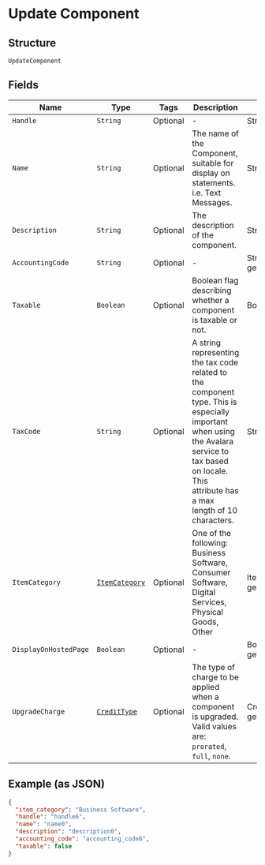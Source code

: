 
# Update Component

## Structure

`UpdateComponent`

## Fields

| Name | Type | Tags | Description | Getter | Setter |
|  --- | --- | --- | --- | --- | --- |
| `Handle` | `String` | Optional | - | String getHandle() | setHandle(String handle) |
| `Name` | `String` | Optional | The name of the Component, suitable for display on statements. i.e. Text Messages. | String getName() | setName(String name) |
| `Description` | `String` | Optional | The description of the component. | String getDescription() | setDescription(String description) |
| `AccountingCode` | `String` | Optional | - | String getAccountingCode() | setAccountingCode(String accountingCode) |
| `Taxable` | `Boolean` | Optional | Boolean flag describing whether a component is taxable or not. | Boolean getTaxable() | setTaxable(Boolean taxable) |
| `TaxCode` | `String` | Optional | A string representing the tax code related to the component type. This is especially important when using the Avalara service to tax based on locale. This attribute has a max length of 10 characters. | String getTaxCode() | setTaxCode(String taxCode) |
| `ItemCategory` | [`ItemCategory`](../../doc/models/item-category.md) | Optional | One of the following: Business Software, Consumer Software, Digital Services, Physical Goods, Other | ItemCategory getItemCategory() | setItemCategory(ItemCategory itemCategory) |
| `DisplayOnHostedPage` | `Boolean` | Optional | - | Boolean getDisplayOnHostedPage() | setDisplayOnHostedPage(Boolean displayOnHostedPage) |
| `UpgradeCharge` | [`CreditType`](../../doc/models/credit-type.md) | Optional | The type of charge to be applied when a component is upgraded. Valid values are: `prorated`, `full`, `none`. | CreditType getUpgradeCharge() | setUpgradeCharge(CreditType upgradeCharge) |

## Example (as JSON)

```json
{
  "item_category": "Business Software",
  "handle": "handle6",
  "name": "name0",
  "description": "description0",
  "accounting_code": "accounting_code6",
  "taxable": false
}
```

